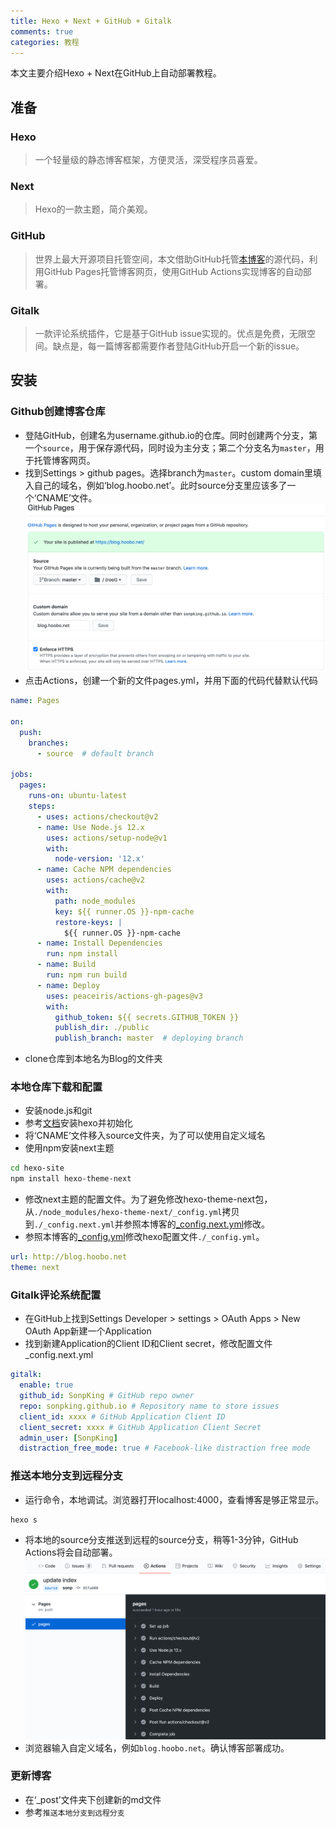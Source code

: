 ```yaml
---
title: Hexo + Next + GitHub + Gitalk
comments: true
categories: 教程
---
```

本文主要介绍Hexo + Next在GitHub上自动部署教程。

## 准备

### Hexo
> 一个轻量级的静态博客框架，方便灵活，深受程序员喜爱。

### Next
> Hexo的一款主题，简介美观。

### GitHub
> 世界上最大开源项目托管空间，本文借助GitHub托管[本博客](https://blog.hoobo.net)的源代码，利用GitHub Pages托管博客网页，使用GitHub Actions实现博客的自动部署。

### Gitalk
> 一款评论系统插件，它是基于GitHub issue实现的。优点是免费，无限空间。缺点是，每一篇博客都需要作者登陆GitHub开启一个新的issue。

## 安装

### Github创建博客仓库
- 登陆GitHub，创建名为username.github.io的仓库。同时创建两个分支，第一个`source`，用于保存源代码，同时设为主分支；第二个分支名为`master`，用于托管博客网页。
- 找到Settings > github pages。选择branch为`master`。custom domain里填入自己的域名，例如‘blog.hoobo.net’。此时source分支里应该多了一个‘CNAME’文件。
![](/images/posts/hexo_next_githu_gitalk01.png)
- 点击Actions，创建一个新的文件pages.yml，并用下面的代码代替默认代码
```yml
name: Pages

on:
  push:
    branches:
      - source  # default branch

jobs:
  pages:
    runs-on: ubuntu-latest
    steps:
      - uses: actions/checkout@v2
      - name: Use Node.js 12.x
        uses: actions/setup-node@v1
        with:
          node-version: '12.x'
      - name: Cache NPM dependencies
        uses: actions/cache@v2
        with:
          path: node_modules
          key: ${{ runner.OS }}-npm-cache
          restore-keys: |
            ${{ runner.OS }}-npm-cache
      - name: Install Dependencies
        run: npm install
      - name: Build
        run: npm run build
      - name: Deploy
        uses: peaceiris/actions-gh-pages@v3
        with:
          github_token: ${{ secrets.GITHUB_TOKEN }}
          publish_dir: ./public
          publish_branch: master  # deploying branch
```
- clone仓库到本地名为Blog的文件夹

### 本地仓库下载和配置
- 安装node.js和git
- 参考[文档](https://hexo.io/zh-cn/docs/)安装hexo并初始化
- 将‘CNAME’文件移入source文件夹，为了可以使用自定义域名
- 使用npm安装next主题
```sh
cd hexo-site
npm install hexo-theme-next
```
- 修改next主题的配置文件。为了避免修改hexo-theme-next包，从`./node_modules/hexo-theme-next/_config.yml`拷贝到`./_config.next.yml`并参照本博客的[_config.next.yml](https://github.com/SonpKing/sonpking.github.io/blob/source/_config.next.yml)修改。
- 参照本博客的[_config.yml](https://github.com/SonpKing/sonpking.github.io/blob/source/_config.yml)修改hexo配置文件`./_config.yml`。
```yml
url: http://blog.hoobo.net
theme: next
```

### Gitalk评论系统配置
- 在GitHub上找到Settings Developer > settings > OAuth Apps > New OAuth App新建一个Application
- 找到新建Application的Client ID和Client secret，修改配置文件_config.next.yml
```yml
gitalk:
  enable: true
  github_id: SonpKing # GitHub repo owner
  repo: sonpking.github.io # Repository name to store issues
  client_id: xxxx # GitHub Application Client ID
  client_secret: xxxx # GitHub Application Client Secret
  admin_user: [SonpKing]
  distraction_free_mode: true # Facebook-like distraction free mode
```

### 推送本地分支到远程分支
- 运行命令，本地调试。浏览器打开localhost:4000，查看博客是够正常显示。
```sh
hexo s
```
- 将本地的source分支推送到远程的source分支，稍等1-3分钟，GitHub Actions将会自动部署。
![](/images/posts/hexo_next_githu_gitalk02.png)
- 浏览器输入自定义域名，例如`blog.hoobo.net`。确认博客部署成功。

### 更新博客
- 在‘_post’文件夹下创建新的md文件
- 参考`推送本地分支到远程分支`